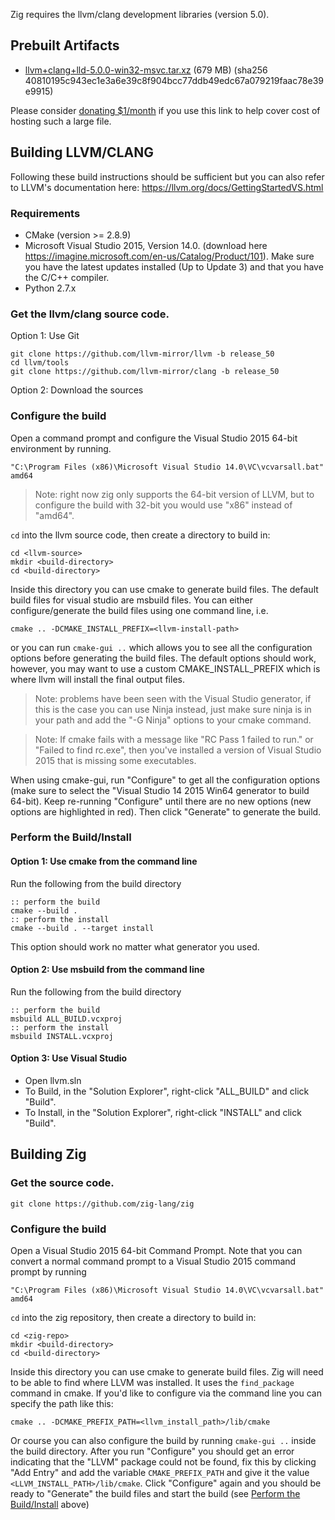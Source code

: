 Zig requires the llvm/clang development libraries (version 5.0).

## Prebuilt Artifacts

* [llvm+clang+lld-5.0.0-win32-msvc.tar.xz](https://s3.amazonaws.com/superjoe/temp/llvm%2bclang%2blld-5.0.0-win32-msvc.tar.xz) (679 MB) (sha256 40810195c943ec1e3a6e39c8f904bcc77ddb49edc67a079219faac78e39e9915)

Please consider [donating $1/month](https://www.patreon.com/andrewrk) if you use this link to help cover cost of hosting such a large file.

## Building LLVM/CLANG

Following these build instructions should be sufficient but you can also refer to LLVM's documentation here: https://llvm.org/docs/GettingStartedVS.html

### Requirements

* CMake (version >= 2.8.9)
* Microsoft Visual Studio 2015, Version 14.0. (download here https://imagine.microsoft.com/en-us/Catalog/Product/101).
  Make sure you have the latest updates installed (Up to Update 3) and that you have the C/C++ compiler.
* Python 2.7.x

### Get the llvm/clang source code.

Option 1: Use Git
```
git clone https://github.com/llvm-mirror/llvm -b release_50
cd llvm/tools
git clone https://github.com/llvm-mirror/clang -b release_50
```

Option 2: Download the sources

### Configure the build

Open a command prompt and configure the Visual Studio 2015 64-bit environment by running.
```dos
"C:\Program Files (x86)\Microsoft Visual Studio 14.0\VC\vcvarsall.bat" amd64
```
> Note: right now zig only supports the 64-bit version of LLVM, but to configure the build with 32-bit you would use "x86" instead of "amd64".

`cd` into the llvm source code, then create a directory to build in:
```dos
cd <llvm-source>
mkdir <build-directory>
cd <build-directory>
```

Inside this directory you can use cmake to generate build files.  The default build files for visual studio are msbuild files.  You can either configure/generate the build files using one command line, i.e.
```doc
cmake .. -DCMAKE_INSTALL_PREFIX=<llvm-install-path>
```
or you can run `cmake-gui ..` which allows you to see all the configuration options before generating the build files. The default options should work, however, you may want to use a custom CMAKE_INSTALL_PREFIX which is where llvm will install the final output files.

> Note: problems have been seen with the Visual Studio generator, if this is the case you can use Ninja instead, just make sure ninja is in your path and add the "-G Ninja" options to your cmake command.

> Note: If cmake fails with a message like "RC Pass 1 failed to run." or "Failed to find rc.exe", then you've installed a version of Visual Studio 2015 that is missing some executables.

When using cmake-gui, run "Configure" to get all the configuration options (make sure to select the "Visual Studio 14 2015 Win64 generator to build 64-bit).  Keep re-running "Configure" until there are no new options (new options are highlighted in red).  Then click "Generate" to generate the build.

### Perform the Build/Install

#### Option 1: Use cmake from the command line
Run the following from the build directory
```dos
:: perform the build
cmake --build .
:: perform the install
cmake --build . --target install
```
This option should work no matter what generator you used.
#### Option 2: Use msbuild from the command line
Run the following from the build directory
```dos
:: perform the build
msbuild ALL_BUILD.vcxproj
:: perform the install
msbuild INSTALL.vcxproj
```
#### Option 3: Use Visual Studio
* Open llvm.sln
* To Build, in the "Solution Explorer", right-click "ALL_BUILD" and click "Build".
* To Install, in the "Solution Explorer", right-click "INSTALL" and click "Build".

## Building Zig

### Get the source code.

```dos
git clone https://github.com/zig-lang/zig
```

### Configure the build
Open a Visual Studio 2015 64-bit Command Prompt. Note that you can convert a normal command prompt to a Visual Studio 2015 command prompt by running
```dos
"C:\Program Files (x86)\Microsoft Visual Studio 14.0\VC\vcvarsall.bat" amd64
```
`cd` into the zig repository, then create a directory to build in:
```dos
cd <zig-repo>
mkdir <build-directory>
cd <build-directory>
```

Inside this directory you can use cmake to generate build files.  Zig will need to be able to find where LLVM was installed.  It uses the `find_package` command in cmake.  If you'd like to configure via the command line you can specify the path like this:
```dos
cmake .. -DCMAKE_PREFIX_PATH=<llvm_install_path>/lib/cmake
```
Or course you can also configure the build by running `cmake-gui ..` inside the build directory.  After you run "Configure" you should get an error indicating that the "LLVM" package could not be found, fix this by clicking "Add Entry" and add the variable `CMAKE_PREFIX_PATH` and give it the value `<LLVM_INSTALL_PATH>/lib/cmake`.  Click "Configure" again and you should be ready to "Generate" the build files and start the build (see [Perform the Build/Install](#perform-the-buildinstall) above)
